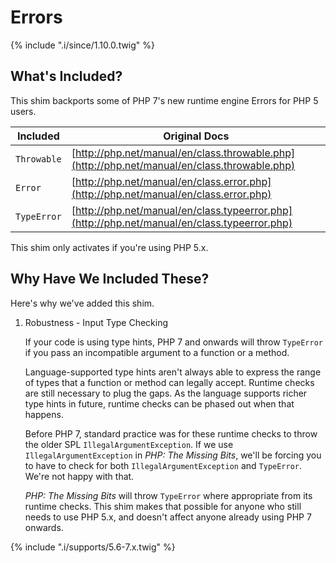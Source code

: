 # Errors

{% include ".i/since/1.10.0.twig" %}

## What's Included?

This shim backports some of PHP 7's new runtime engine Errors for PHP 5 users.

Included | Original Docs
---------|--------------
`Throwable` | [http://php.net/manual/en/class.throwable.php](http://php.net/manual/en/class.throwable.php)
`Error` | [http://php.net/manual/en/class.error.php](http://php.net/manual/en/class.error.php)
`TypeError` | [http://php.net/manual/en/class.typeerror.php](http://php.net/manual/en/class.typeerror.php)

<div class="callout attention" markdown="1">
This shim only activates if you're using PHP 5.x.
</div>

## Why Have We Included These?

Here's why we've added this shim.

1. Robustness - Input Type Checking

   If your code is using type hints, PHP 7 and onwards will throw `TypeError` if you pass an incompatible argument to a function or a method.

   Language-supported type hints aren't always able to express the range of types that a function or method can legally accept. Runtime checks are still necessary to plug the gaps. As the language supports richer type hints in future, runtime checks can be phased out when that happens.

   Before PHP 7, standard practice was for these runtime checks to throw the older SPL `IllegalArgumentException`. If we use `IllegalArgumentException` in _PHP: The Missing Bits_, we'll be forcing you to have to check for both `IllegalArgumentException` and `TypeError`. We're not happy with that.

   _PHP: The Missing Bits_ will throw `TypeError` where appropriate from its runtime checks. This shim makes that possible for anyone who still needs to use PHP 5.x, and doesn't affect anyone already using PHP 7 onwards.

{% include ".i/supports/5.6-7.x.twig" %}
